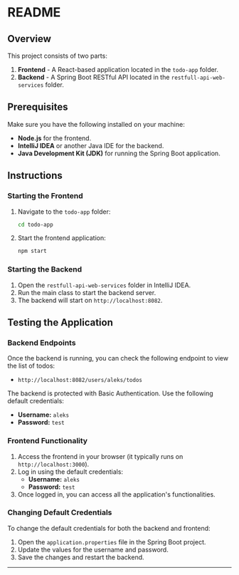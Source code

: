# README

## Overview
This project consists of two parts:
1. **Frontend** - A React-based application located in the `todo-app` folder.
2. **Backend** - A Spring Boot RESTful API located in the `restfull-api-web-services` folder.

## Prerequisites
Make sure you have the following installed on your machine:
- **Node.js** for the frontend.
- **IntelliJ IDEA** or another Java IDE for the backend.
- **Java Development Kit (JDK)** for running the Spring Boot application.

## Instructions

### Starting the Frontend
1. Navigate to the `todo-app` folder:
   ```bash
   cd todo-app
   ```
2. Start the frontend application:
   ```bash
   npm start
   ```

### Starting the Backend
1. Open the `restfull-api-web-services` folder in IntelliJ IDEA.
2. Run the main class to start the backend server.
3. The backend will start on `http://localhost:8082`.

## Testing the Application

### Backend Endpoints
Once the backend is running, you can check the following endpoint to view the list of todos:
- `http://localhost:8082/users/aleks/todos`

The backend is protected with Basic Authentication. Use the following default credentials:
- **Username:** `aleks`
- **Password:** `test`

### Frontend Functionality
1. Access the frontend in your browser (it typically runs on `http://localhost:3000`).
2. Log in using the default credentials:
   - **Username:** `aleks`
   - **Password:** `test`
3. Once logged in, you can access all the application's functionalities.

### Changing Default Credentials
To change the default credentials for both the backend and frontend:
1. Open the `application.properties` file in the Spring Boot project.
2. Update the values for the username and password.
3. Save the changes and restart the backend.

---


